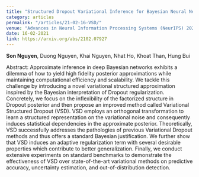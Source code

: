```yaml
---
title: "Structured Dropout Variational Inference for Bayesian Neural Networks"
category: articles
permalink: "/articles/21-02-16-VSD/"
venue: "Advances in Neural Information Processing Systems (NeurIPS) 2021"
date: 16-02-2021
link: https://arxiv.org/abs/2102.07927
---
```

<b>Son Nguyen</b>, Duong Nguyen, Khai Nguyen, Nhat Ho, Khoat Than, Hung Bui

Abstract: Approximate inference in deep Bayesian networks exhibits a dilemma of how to yield high fidelity posterior approximations while maintaining computational efficiency and scalability. We tackle this challenge by introducing a novel variational structured approximation inspired by the Bayesian interpretation of Dropout regularization. Concretely, we focus on the inflexibility of the factorized structure in Dropout posterior and then propose an improved method called Variational Structured Dropout (VSD). VSD employs an orthogonal transformation to learn a structured representation on the variational noise and consequently induces statistical dependencies in the approximate posterior. Theoretically, VSD successfully addresses the pathologies of previous Variational Dropout methods and thus offers a standard Bayesian justification. We further show that VSD induces an adaptive regularization term with several desirable properties which contribute to better generalization. Finally, we conduct extensive experiments on standard benchmarks to demonstrate the effectiveness of VSD over state-of-the-art variational methods on predictive accuracy, uncertainty estimation, and out-of-distribution detection.

